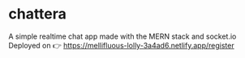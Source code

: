 # chattera
A simple realtime chat app made with the MERN stack and socket.io
Deployed on 👉 https://mellifluous-lolly-3a4ad6.netlify.app/register
